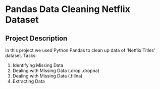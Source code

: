 # Pandas Data Cleaning Netflix Dataset

## Project Description

In this project we used Python Pandas to clean up data of 'Netflix Titles' dataset. Tasks:
<ol>
<li>Identifying Missing Data</li>
<li>Dealing with Missing Data (.drop .dropna)</li>
<li>Dealing with Missing Data (.fillna)</li>
<li>Extracting Data</li>
</ol>
